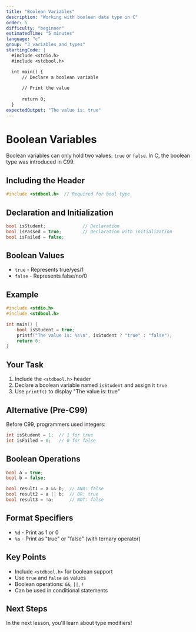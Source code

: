 ```yaml
---
title: "Boolean Variables"
description: "Working with boolean data type in C"
order: 5
difficulty: "beginner"
estimatedTime: "5 minutes"
language: "c"
group: "3_variables_and_types"
startingCode: |
  #include <stdio.h>
  #include <stdbool.h>

  int main() {
      // Declare a boolean variable
      
      // Print the value
      
      return 0;
  }
expectedOutput: "The value is: true"
---
```


# Boolean Variables

Boolean variables can only hold two values: `true` or `false`. In C, the boolean type was introduced in C99.

## Including the Header

```c
#include <stdbool.h>  // Required for bool type
```

## Declaration and Initialization

```c
bool isStudent;              // Declaration
bool isPassed = true;        // Declaration with initialization
bool isFailed = false;
```

## Boolean Values

- `true` - Represents true/yes/1
- `false` - Represents false/no/0

## Example

```c
#include <stdio.h>
#include <stdbool.h>

int main() {
    bool isStudent = true;
    printf("The value is: %s\n", isStudent ? "true" : "false");
    return 0;
}
```

## Your Task

1. Include the `<stdbool.h>` header
2. Declare a boolean variable named `isStudent` and assign it `true`
3. Use `printf()` to display "The value is: true"

## Alternative (Pre-C99)

Before C99, programmers used integers:

```c
int isStudent = 1;  // 1 for true
int isFailed = 0;   // 0 for false
```

## Boolean Operations

```c
bool a = true;
bool b = false;

bool result1 = a && b;  // AND: false
bool result2 = a || b;  // OR: true
bool result3 = !a;      // NOT: false
```

## Format Specifiers

- `%d` - Print as 1 or 0
- `%s` - Print as "true" or "false" (with ternary operator)

## Key Points

- Include `<stdbool.h>` for boolean support
- Use `true` and `false` as values
- Boolean operations: `&&`, `||`, `!`
- Can be used in conditional statements

## Next Steps

In the next lesson, you'll learn about type modifiers!
